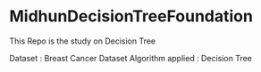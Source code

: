 # MidhunDecisionTreeFoundation
This Repo is the study on Decision Tree

Dataset : Breast Cancer Dataset
Algorithm applied : Decision Tree